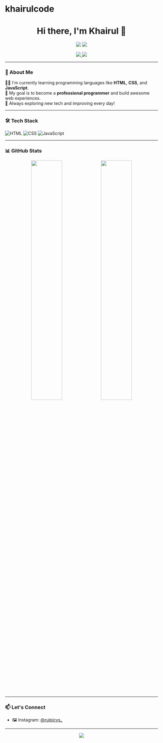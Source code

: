 
# khairulcode  
<h1 align="center">Hi there, I'm Khairul 👋</h1>

<p align="center">
  <img src="https://readme-typing-svg.herokuapp.com?color=36BCF7&size=24&center=true&vCenter=true&lines=Learning+Web+Development;Aspiring+Programmer;HTML,+CSS+%26+JavaScript+Enthusiast"/>
  <img src="https://camo.githubusercontent.com/803226302ac9ed44d0caeadcaee81c6797400dc7b6da544bb78c80c59ebdfca3/68747470733a2f2f6d656469612e67697068792e636f6d2f6d656469612f7167515567674143335066763638377150432f67697068792e676966" data-canonical-src="https://media.giphy.com/media/qgQUggAC3Pfv687qPC/giphy.gif" style="max-width: 100%; display: inline-block;" data-target="animated-image.originalImage">
</p>

<p align="center">
  <a href="https://github.com/khairulcode">
    <img src="https://img.shields.io/github/followers/khairulcode?label=Follow&style=social">
  </a>
  <a href="https://www.instagram.com/rulpicys_?igsh=dDVjZHpwYzA0ajZk">
    <img src="https://img.shields.io/badge/Instagram-@rulpicys_-E4405F?style=flat-square&logo=instagram&logoColor=white" />
  </a>
</p>

---

### 🌙 About Me

🧑‍💻 I'm currently learning programming languages like **HTML**, **CSS**, and **JavaScript**.  
🎯 My goal is to become a **professional programmer** and build awesome web experiences.  
🚀 Always exploring new tech and improving every day!

---

### 🛠️ Tech Stack

![HTML](https://img.shields.io/badge/-HTML5-000?&logo=html5&logoColor=E34F26)
![CSS](https://img.shields.io/badge/-CSS3-000?&logo=css3&logoColor=1572B6)
![JavaScript](https://img.shields.io/badge/-JavaScript-000?&logo=javascript&logoColor=F7DF1E)

---

### 📊 GitHub Stats

<p align="center">
  <img src="https://github-readme-stats.vercel.app/api?username=khairulcode&show_icons=true&theme=tokyonight" width="45%" />
  <img src="https://github-readme-stats.vercel.app/api/top-langs/?username=khairulcode&layout=compact&theme=tokyonight" width="45%" />
</p>

---

### 📫 Let's Connect

- 🖼️ Instagram: [@rulpicys_](https://www.instagram.com/rulpicys_?igsh=dDVjZHpwYzA0ajZk)

---

<p align="center">
  <img src="https://capsule-render.vercel.app/api?type=waving&color=0:1f1f1f,100:0f0f0f&height=100&section=footer"/>
</p>


<!--
**khairulmadanycode/khairulmadanycode** is a ✨ _special_ ✨ repository because its `README.md` (this file) appears on your GitHub profile.

Here are some ideas to get you started:

- 🔭 I’m currently working on ...
- 🌱 I’m currently learning ...
- 👯 I’m looking to collaborate on ...
- 🤔 I’m looking for help with ...
- 💬 Ask me about ...
- 📫 How to reach me: ...
- 😄 Pronouns: ...
- ⚡ Fun fact: ...
-->
